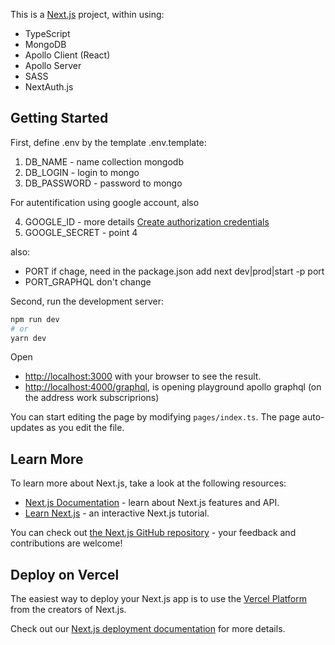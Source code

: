 This is a [Next.js](https://nextjs.org) project, within using:

- TypeScript
- MongoDB
- Apollo Client (React)
- Apollo Server
- SASS
- NextAuth.js

## Getting Started

First, define .env by the template .env.template:

1. DB_NAME - name collection mongodb
2. DB_LOGIN - login to mongo
3. DB_PASSWORD - password to mongo

For autentification using google account, also

4. GOOGLE_ID - more details [Create authorization credentials](https://developers.google.com/identity/protocols/oauth2/javascript-implicit-flow)
5. GOOGLE_SECRET - point 4

also:

- PORT if chage, need in the package.json add next dev|prod|start -p port
- PORT_GRAPHQL don't change

Second, run the development server:

```bash
npm run dev
# or
yarn dev
```

Open

- [http://localhost:3000](http://localhost:3000) with your browser to see the result.
- [http://localhost:4000/graphql](http://localhost:4000/graphql), is opening playground apollo graphql (on the address work subscriprions)

You can start editing the page by modifying `pages/index.ts`. The page auto-updates as you edit the file.

## Learn More

To learn more about Next.js, take a look at the following resources:

- [Next.js Documentation](https://nextjs.org/docs) - learn about Next.js features and API.
- [Learn Next.js](https://nextjs.org/learn) - an interactive Next.js tutorial.

You can check out [the Next.js GitHub repository](https://github.com/vercel/next.js) - your feedback and contributions are welcome!

## Deploy on Vercel

The easiest way to deploy your Next.js app is to use the [Vercel Platform](https://vercel.com/import?utm_medium=default-template&filter=next.js&utm_source=create-next-app&utm_campaign=create-next-app-readme) from the creators of Next.js.

Check out our [Next.js deployment documentation](https://nextjs.org/docs/deployment) for more details.
